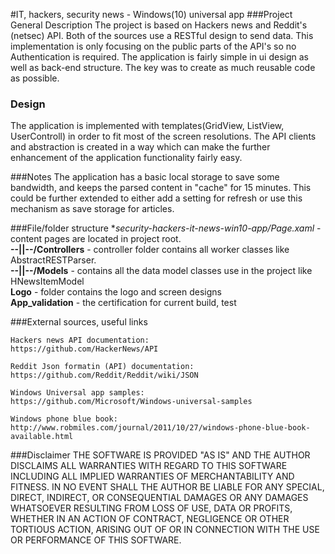 #IT, hackers, security news - Windows(10) universal app
###Project General Description 
The project is based on Hackers news and Reddit's (netsec) API. Both of the sources use a RESTful design to send data. This implementation is only focusing on the public parts of the API's so no Authentication is required. The application is fairly simple in ui design as well as back-end structure. The key was to create as much reusable code as possible.

### Design
The application is implemented with templates(GridView, ListView, UserControll) in order to fit most of the screen resolutions.
The API clients and abstraction is created in a way which can make the further enhancement of the application functionality fairly easy.  

###Notes 
The application has a basic local storage to save some bandwidth, and keeps the parsed content in "cache" for 15 minutes. This could be further extended to either add a setting for refresh or use this mechanism as save storage for articles. 

###File/folder structure
 **security-hackers-it-news-win10-app/*Page.xaml** - content pages are located in project root. <br/>
 **--||--/Controllers** - controller folder contains all worker classes like AbstractRESTParser.<br/>
 **--||--/Models** - contains all the data model classes use in the project like HNewsItemModel<br/>
 **Logo** - folder contains the logo and screen designs<br/>
 **App_validation** - the certification for current build, test<br/>
 
###External sources, useful links

    Hackers news API documentation:
    https://github.com/HackerNews/API

    Reddit Json formatin (API) documentation:
    https://github.com/Reddit/Reddit/wiki/JSON

    Windows Universal app samples:
    https://github.com/Microsoft/Windows-universal-samples

	Windows phone blue book:
	http://www.robmiles.com/journal/2011/10/27/windows-phone-blue-book-available.html
	
 

###Disclaimer
THE SOFTWARE IS PROVIDED "AS IS" AND THE AUTHOR DISCLAIMS ALL WARRANTIES WITH REGARD TO THIS SOFTWARE INCLUDING ALL IMPLIED WARRANTIES OF MERCHANTABILITY AND FITNESS. IN NO EVENT SHALL THE AUTHOR BE LIABLE FOR ANY SPECIAL, DIRECT, INDIRECT, OR CONSEQUENTIAL DAMAGES OR ANY DAMAGES WHATSOEVER RESULTING FROM LOSS OF USE, DATA OR PROFITS, WHETHER IN AN ACTION OF CONTRACT, NEGLIGENCE OR OTHER TORTIOUS ACTION, ARISING OUT OF OR IN CONNECTION WITH THE USE OR PERFORMANCE OF THIS SOFTWARE.

